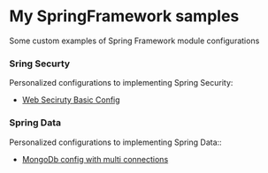 # My SpringFramework samples 
Some custom examples of Spring Framework module configurations


### Sring Securty
Personalized configurations to implementing Spring Security:

* [Web Seciruty Basic Config](https://github.com/G30v4/SpringSamples/tree/master/SpringSecurity/custom-web-sec-basic)

### Spring Data
Personalized configurations to implementing Spring Data::

* [MongoDb config with multi connections](https://github.com/G30v4/SpringSamples.git)



